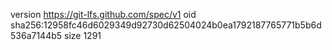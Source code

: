 version https://git-lfs.github.com/spec/v1
oid sha256:12958fc46d6029349d92730d62504024b0ea1792187765771b5b6d536a7144b5
size 1291
